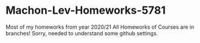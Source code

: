 # Machon-Lev-Homeworks-5781
Most of my homeworks from year 2020/21
All Homeworks of Courses are in branches! Sorry, needed to understand some github settings.
